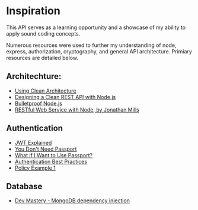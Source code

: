 # Inspiration
This API serves as a learning opportunity and a showcase of my ability to apply sound coding concepts.

Numerous resources were used to further my understanding of node, express, authorization, cryptography, and general API architecture. Primiary resources are detailed below.

## Architechture:
* [Using Clean Architecture](https://www.youtube.com/watch?v=CnailTcJV_U&list=WL&index=8&t=0s)
* [Designing a Clean REST API with Node.js](https://www.youtube.com/watch?v=fy6-LSE_zjI&feature=youtu.be)
* [Bulletproof Node.js](https://softwareontheroad.com/ideal-nodejs-project-structure/)
* [RESTful Web Service with Node, by Jonathan Mills](https://github.com/marioteik/RESTful-Web-Services-with-Node.js-and-Express-by-Jonathan-Mills/)

## Authentication
* [JWT Explained](https://github.com/makinhs/rest-api-tutorial)
* [You Don't Need Passport](https://softwareontheroad.com/nodejs-jwt-authentication-oauth/)
* [What if I Want to Use Passport?](https://www.youtube.com/watch?v=sakQbeRjgwg&list=PL4cUxeGkcC9jdm7QX143aMLAqyM-jTZ2x&index=1)
* [Authentication Best Practices](https://www.reddit.com/r/node/comments/dx2g93/what_are_the_good_practices_to_nodejs_web_app/)
* [Policy Example 1](https://github.com/MeepLabs/express-graphql-boilerplate/blob/master/api/policies/auth.policy.js)

## Database
* [Dev Mastery - MongoDB dependency injection](https://github.com/arcdev1/mm_express_api_example/blob/master/src/contacts/index.js)
